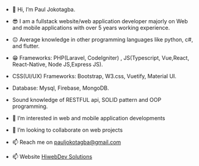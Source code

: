 -  👋 Hi, I’m Paul Jokotagba.
-  😎 I am a fullstack website/web application developer majorly on Web and mobile applications with over 5 years working experience.
-  😐 Average knowledge in other programming languages like python, c#, and flutter.
-  😁 Frameworks: PHP(Laravel, CodeIgniter) , JS(Typescript, Vue,React, React-Native, Node JS,Express JS).
-   CSS(UI/UX) Frameworks: Bootstrap, W3.css, Vuetify, Material UI.
-  Database: Mysql, Firebase, MongoDB.
-  Sound knowledge of RESTFUL api, SOLID pattern and OOP programming.
 
- 👀 I’m interested in web and mobile application developments<br>
- 💞️ I’m looking to collaborate on web  projects<br>
- 📫 Reach me on pauljokotagba@gmail.com<br>
- 📫 Website <a href="https://hiwebdevsolutions.com">HiwebDev Solutions</a>

<!---
kingjokes/kingjokes is a ✨ special ✨ repository because its `README.md` (this file) appears on your GitHub profile.
You can click the Preview link to take a look at your changes.
--->
